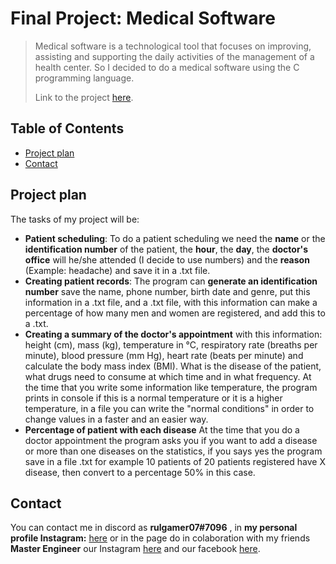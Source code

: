# Final Project: Medical Software
>Medical software is a technological tool that focuses on improving, assisting and supporting the daily activities of the management of a health center. So I decided to do a medical software using the C programming language.
>
>Link to the project [here](https://github.com/rulgamer03/C/tree/main/PiaFinalProduct).

## Table of Contents
* [Project plan](#Project-plan)
* [Contact](#Contact)
<!-- * [License](#license) -->

## Project plan
The tasks of my project will be:
* **Patient scheduling**: To do a patient scheduling we need the **name** or the **identification number** of the patient, the **hour**, the **day**, the **doctor's office** will he/she attended (I decide to use numbers) and the **reason** (Example:  headache) and save it in a .txt file.
* **Creating patient records**:  The program can **generate an identification number** save the name, phone number, birth date and genre, put this information in a .txt file, and a .txt file, with this information can make a percentage of how many men and women are registered, and add this to a .txt.
* **Creating a summary of the doctor's appointment** with this information: height (cm), mass (kg), temperature in °C, respiratory rate (breaths per minute), blood pressure (mm Hg), heart rate (beats per minute) and calculate the body mass index (BMI). What is the disease of the patient, what drugs need to consume at which time and in what frequency. At the time that you write some information like temperature, the program prints in console if this is a normal temperature or it is a higher temperature, in a file you can write the "normal conditions" in order to change values in a faster and an easier way.
* **Percentage of patient with each disease** At the time that you do a doctor appointment the program asks you if you want to add a disease or more than one diseases on the statistics, if you says yes the program save in a file .txt for example 10 patients of 20 patients registered have X disease, then convert to a percentage 50% in this case.
## Contact
You can contact me in discord as  **rulgamer07#7096** , in **my personal profile Instagram:** [here](https://www.instagram.com/bad_ruly/) or in the page do in colaboration with my friends **Master Engineer** our Instagram [here](https://www.instagram.com/masterengineer_oficial/?hl=es-la) and our facebook [here](https://www.facebook.com/MasterEngineerOficial/?notif_id=1609219250768490&notif_t=page_fan&ref=notif).
